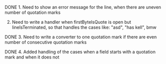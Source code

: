 DONE 1. Need to show an error message for the line, when there are uneven number of quotation marks

2. Need to write a handler when firstByteIsQuote is open but lineIsTerminated, so that handles the cases like:
"asd", "has
kell", bmw

DONE 3. Need to write a converter to one quotation mark if there are even number of consecutive quotation marks

DONE 4. Added handling of the cases when a field starts with a quotation mark and when it does not
